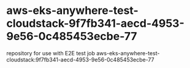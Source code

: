 # aws-eks-anywhere-test-cloudstack-9f7fb341-aecd-4953-9e56-0c485453ecbe-77
repository for use with E2E test job aws-eks-anywhere-test-cloudstack:9f7fb341-aecd-4953-9e56-0c485453ecbe-77
